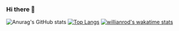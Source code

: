 ### Hi there 👋
![Anurag's GitHub stats](https://github-readme-stats.vercel.app/api?username=Divyansh1011&show_icons=true&theme=radical)
[![Top Langs](https://github-readme-stats.vercel.app/api/top-langs/?username=Divyansh1011&layout=compact)](https://github.com/anuraghazra/github-readme-stats)
[![willianrod's wakatime stats](https://github-readme-stats.vercel.app/api/wakatime?username=Divyansh1011)](https://github.com/anuraghazra/github-readme-stats)
<!--
**Divyansh1011/Divyansh1011** is a ✨ _special_ ✨ repository because its `README.md` (this file) appears on your GitHub profile.

Here are some ideas to get you started:

- 🔭 I’m currently working on ...
- 🌱 I’m currently learning ...
- 👯 I’m looking to collaborate on ...
- 🤔 I’m looking for help with ...
- 💬 Ask me about ...
- 📫 How to reach me: ...
- 😄 Pronouns: ...
- ⚡ Fun fact: ...
-->
